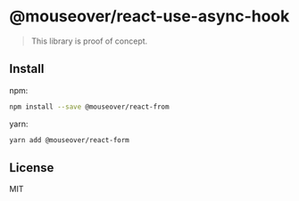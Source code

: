 # @mouseover/react-use-async-hook

> This library is proof of concept. 


## Install

npm:

```sh
npm install --save @mouseover/react-from
```

yarn:

```sh
yarn add @mouseover/react-form
```

## License

MIT